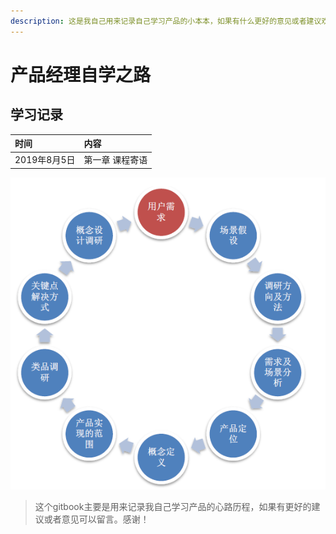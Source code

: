 ```yaml
---
description: 这是我自己用来记录自己学习产品的小本本，如果有什么更好的意见或者建议欢迎大牛留言。
---
```


# 产品经理自学之路

## 学习记录

| 时间 | 内容 |
| :--- | :--- |
| 2019年8月5日 | 第一章 课程寄语 |

![&#x4EA7;&#x54C1;&#x7ECF;&#x7406;&#x7684;&#x5DE5;&#x4F5C;&#x65E5;&#x5E38;](.gitbook/assets/product_manager.png)

> 这个gitbook主要是用来记录我自己学习产品的心路历程，如果有更好的建议或者意见可以留言。感谢！

